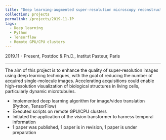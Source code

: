 ```yaml
---
title: "Deep learning-augmented super-resolution microscopy reconstruction"
collection: projects
permalink: /projects/2019-11-IP
tags:
  - Deep learning 
  - Python
  - Tensorflow
  - Remote GPU/CPU clusters
---
```


2019.11 - Present, Postdoc & Ph.D., Institut Pasteur, Paris


---

The aim of this project is to enhance the quality of super-resolution images using deep learning techniques, with the goal of reducing the number of acquired single-molecule images. Accelerating acquisitions could enable high-resolution visualization of biological structures in living cells, particularly dynamic microtubules. 

* Implemented deep learning algorithm for image/video translation (Python, TensorFlow)
* Executed scripts on remote GPU/CPU clusters
* Initiated the application of the vision transformer to harness temporal information
* 1 paper was published, 1 paper is in revision, 1 paper is under preparation
